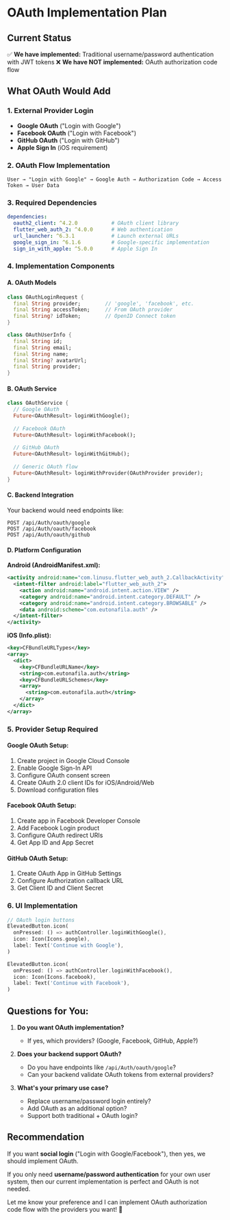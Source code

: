 # OAuth Implementation Plan

## Current Status
✅ **We have implemented:** Traditional username/password authentication with JWT tokens
❌ **We have NOT implemented:** OAuth authorization code flow

## What OAuth Would Add

### 1. External Provider Login
- **Google OAuth** ("Login with Google")
- **Facebook OAuth** ("Login with Facebook") 
- **GitHub OAuth** ("Login with GitHub")
- **Apple Sign In** (iOS requirement)

### 2. OAuth Flow Implementation
```
User → "Login with Google" → Google Auth → Authorization Code → Access Token → User Data
```

### 3. Required Dependencies
```yaml
dependencies:
  oauth2_client: ^4.2.0           # OAuth client library
  flutter_web_auth_2: ^4.0.0      # Web authentication
  url_launcher: ^6.3.1            # Launch external URLs
  google_sign_in: ^6.1.6          # Google-specific implementation
  sign_in_with_apple: ^5.0.0      # Apple Sign In
```

### 4. Implementation Components

#### A. OAuth Models
```dart
class OAuthLoginRequest {
  final String provider;        // 'google', 'facebook', etc.
  final String accessToken;     // From OAuth provider
  final String? idToken;        // OpenID Connect token
}

class OAuthUserInfo {
  final String id;
  final String email;
  final String name;
  final String? avatarUrl;
  final String provider;
}
```

#### B. OAuth Service
```dart
class OAuthService {
  // Google OAuth
  Future<OAuthResult> loginWithGoogle();
  
  // Facebook OAuth  
  Future<OAuthResult> loginWithFacebook();
  
  // GitHub OAuth
  Future<OAuthResult> loginWithGitHub();
  
  // Generic OAuth flow
  Future<OAuthResult> loginWithProvider(OAuthProvider provider);
}
```

#### C. Backend Integration
Your backend would need endpoints like:
```
POST /api/Auth/oauth/google
POST /api/Auth/oauth/facebook
POST /api/Auth/oauth/github
```

#### D. Platform Configuration

**Android (AndroidManifest.xml):**
```xml
<activity android:name="com.linusu.flutter_web_auth_2.CallbackActivity" android:exported="true">
  <intent-filter android:label="flutter_web_auth_2">
    <action android:name="android.intent.action.VIEW" />
    <category android:name="android.intent.category.DEFAULT" />
    <category android:name="android.intent.category.BROWSABLE" />
    <data android:scheme="com.eutonafila.auth" />
  </intent-filter>
</activity>
```

**iOS (Info.plist):**
```xml
<key>CFBundleURLTypes</key>
<array>
  <dict>
    <key>CFBundleURLName</key>
    <string>com.eutonafila.auth</string>
    <key>CFBundleURLSchemes</key>
    <array>
      <string>com.eutonafila.auth</string>
    </array>
  </dict>
</array>
```

### 5. Provider Setup Required

#### Google OAuth Setup:
1. Create project in Google Cloud Console
2. Enable Google Sign-In API
3. Configure OAuth consent screen
4. Create OAuth 2.0 client IDs for iOS/Android/Web
5. Download configuration files

#### Facebook OAuth Setup:
1. Create app in Facebook Developer Console
2. Add Facebook Login product
3. Configure OAuth redirect URIs
4. Get App ID and App Secret

#### GitHub OAuth Setup:
1. Create OAuth App in GitHub Settings
2. Configure Authorization callback URL
3. Get Client ID and Client Secret

### 6. UI Implementation
```dart
// OAuth login buttons
ElevatedButton.icon(
  onPressed: () => authController.loginWithGoogle(),
  icon: Icon(Icons.google),
  label: Text('Continue with Google'),
)

ElevatedButton.icon(
  onPressed: () => authController.loginWithFacebook(), 
  icon: Icon(Icons.facebook),
  label: Text('Continue with Facebook'),
)
```

## Questions for You:

1. **Do you want OAuth implementation?** 
   - If yes, which providers? (Google, Facebook, GitHub, Apple?)

2. **Does your backend support OAuth?**
   - Do you have endpoints like `/api/Auth/oauth/google`?
   - Can your backend validate OAuth tokens from external providers?

3. **What's your primary use case?**
   - Replace username/password login entirely?
   - Add OAuth as an additional option?
   - Support both traditional + OAuth login?

## Recommendation

If you want **social login** ("Login with Google/Facebook"), then yes, we should implement OAuth. 

If you only need **username/password authentication** for your own user system, then our current implementation is perfect and OAuth is not needed.

Let me know your preference and I can implement OAuth authorization code flow with the providers you want! 🚀